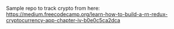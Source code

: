 Sample repo to track crypto from here: https://medium.freecodecamp.org/learn-how-to-build-a-rn-redux-cryptocurrency-app-chapter-iv-b0e0c5ca2dca

